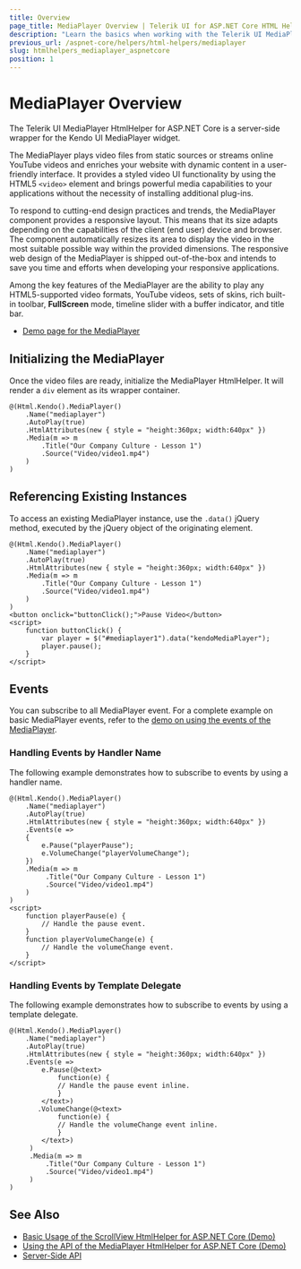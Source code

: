 ```yaml
---
title: Overview
page_title: MediaPlayer Overview | Telerik UI for ASP.NET Core HTML Helpers
description: "Learn the basics when working with the Telerik UI MediaPlayer for ASP.NET Core (MVC 6 or ASP.NET Core MVC)."
previous_url: /aspnet-core/helpers/html-helpers/mediaplayer
slug: htmlhelpers_mediaplayer_aspnetcore
position: 1
---
```


# MediaPlayer Overview

The Telerik UI MediaPlayer HtmlHelper for ASP.NET Core is a server-side wrapper for the Kendo UI MediaPlayer widget.

The MediaPlayer plays video files from static sources or streams online YouTube videos and enriches your website with dynamic content in a user-friendly interface. It provides a styled video UI functionality by using the HTML5 `<video>` element and brings powerful media capabilities to your applications without the necessity of installing additional plug-ins.

To respond to cutting-end design practices and trends, the MediaPlayer component provides a responsive layout. This means that its size adapts depending on the capabilities of the client (end user) device and browser. The component automatically resizes its area to display the video in the most suitable possible way within the provided dimensions. The responsive web design of the MediaPlayer is shipped out-of-the-box and intends to save you time and efforts when developing your responsive applications.

Among the key features of the MediaPlayer are the ability to play any HTML5-supported video formats, YouTube videos, sets of skins, rich built-in toolbar, **FullScreen** mode, timeline slider with a buffer indicator, and title bar.

* [Demo page for the MediaPlayer](https://demos.telerik.com/aspnet-core/mediaplayer/index)

## Initializing the MediaPlayer

Once the video files are ready, initialize the MediaPlayer HtmlHelper. It will render a `div` element as its wrapper container.

```
@(Html.Kendo().MediaPlayer()
    .Name("mediaplayer")
    .AutoPlay(true)
    .HtmlAttributes(new { style = "height:360px; width:640px" })
    .Media(m => m
        .Title("Our Company Culture - Lesson 1")
        .Source("Video/video1.mp4")
    )
)
```

## Referencing Existing Instances

To access an existing MediaPlayer instance, use the `.data()` jQuery method, executed by the jQuery object of the originating element.

```
@(Html.Kendo().MediaPlayer()
    .Name("mediaplayer")
    .AutoPlay(true)
    .HtmlAttributes(new { style = "height:360px; width:640px" })
    .Media(m => m
        .Title("Our Company Culture - Lesson 1")
        .Source("Video/video1.mp4")
    )
)
<button onclick="buttonClick();">Pause Video</button>
<script>
    function buttonClick() {
        var player = $("#mediaplayer1").data("kendoMediaPlayer");
        player.pause();
    }
</script>
```

## Events

You can subscribe to all MediaPlayer event. For a complete example on basic MediaPlayer events, refer to the [demo on using the events of the MediaPlayer](https://demos.telerik.com/aspnet-core/mediaplayer/events).

### Handling Events by Handler Name

The following example demonstrates how to subscribe to events by using a handler name.

```
@(Html.Kendo().MediaPlayer()
    .Name("mediaplayer")
    .AutoPlay(true)
    .HtmlAttributes(new { style = "height:360px; width:640px" })
    .Events(e =>
    {
        e.Pause("playerPause");
        e.VolumeChange("playerVolumeChange");
    })
    .Media(m => m
         .Title("Our Company Culture - Lesson 1")
         .Source("Video/video1.mp4")
    )
)
<script>
    function playerPause(e) {
        // Handle the pause event.
    }
    function playerVolumeChange(e) {
        // Handle the volumeChange event.
    }
</script>
```

### Handling Events by Template Delegate

The following example demonstrates how to subscribe to events by using a template delegate.

```
@(Html.Kendo().MediaPlayer()
    .Name("mediaplayer")
    .AutoPlay(true)
    .HtmlAttributes(new { style = "height:360px; width:640px" })
    .Events(e =>
        e.Pause(@<text>
            function(e) {
            // Handle the pause event inline.
            }
        </text>)
       .VolumeChange(@<text>
            function(e) {
            // Handle the volumeChange event inline.
            }
        </text>)
     )
     .Media(m => m
         .Title("Our Company Culture - Lesson 1")
         .Source("Video/video1.mp4")
     )
)
```

## See Also

* [Basic Usage of the ScrollView HtmlHelper for ASP.NET Core (Demo)](https://demos.telerik.com/aspnet-core/scrollview/index)
* [Using the API of the MediaPlayer HtmlHelper for ASP.NET Core (Demo)](https://demos.telerik.com/aspnet-core/mediaplayer/api)
* [Server-Side API](/api/treeview)

